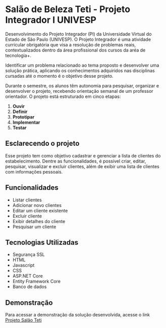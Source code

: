 

# Salão de Beleza Teti - Projeto Integrador I UNIVESP

Desenvolvimento do Projeto Integrador (PI) da Universidade Virtual do Estado de São Paulo (UNIVESP). O Projeto Integrador é uma atividade curricular obrigatória que visa a resolução de problemas reais, contextualizados dentro da área profissional dos cursos da aréa de tecnologia+.

Identificar um problema relacionado ao tema proposto e desenvolver uma solução prática, aplicando os conhecimentos adquiridos nas disciplinas cursadas até o momento é o objetivo desse projeto.

Durante o semestre, os alunos têm autonomia para pesquisar, organizar e desenvolver o projeto, recebendo orientação semanal de um professor orientador. O projeto está estruturado em cinco etapas:

1. **Ouvir**  
2. **Definir**  
3. **Prototipar**  
4. **Implementar**  
5. **Testar**


## **Esclarecendo o projeto**

Esse projeto tem como objetivo cadastrar e gerenciar a lista de clientes do estabelecimento.
Dentre as funcionalidades, é possível criar, editar, pesquisar, visualizar e excluir clientes, além de exibir uma lista de clientes com informações pessoais.

## Funcionalidades

- Listar clientes
- Adicionar novo clientes
- Editar um cliente existente
- Excluir cliente
- Exibir detalhes do cliente
- Pesquisar um cliente

## Tecnologias Utilizadas

- Segurança SSL
- HTML
- Javascript
- CSS
- ASP.NET Core
- Entity Framework Core
- Banco de dados

## Demonstração

Para acessar a demonstração da solução desenvolvida, acesse o link [Projeto Salão Teti](https://salaoteti.zsis.com.br)

 

     

   
   

   
